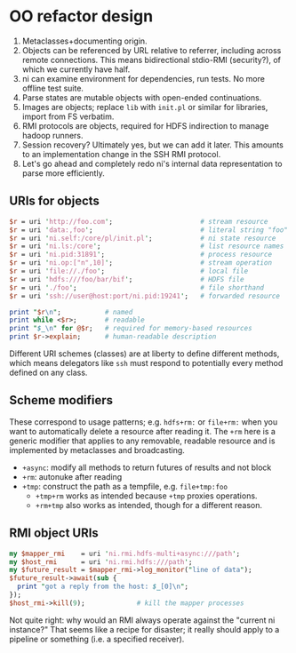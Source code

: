# OO refactor design
1. Metaclasses+documenting origin.
2. Objects can be referenced by URL relative to referrer, including across
   remote connections. This means bidirectional stdio-RMI (security?), of which
   we currently have half.
3. ni can examine environment for dependencies, run tests. No more offline
   test suite.
4. Parse states are mutable objects with open-ended continuations.
5. Images are objects; replace `lib` with `init.pl` or similar for libraries,
   import from FS verbatim.
6. RMI protocols are objects, required for HDFS indirection to manage hadoop
   runners.
7. Session recovery? Ultimately yes, but we can add it later. This amounts to
   an implementation change in the SSH RMI protocol.
8. Let's go ahead and completely redo ni's internal data representation to
   parse more efficiently.

## URIs for objects
```pl
$r = uri 'http://foo.com';                      # stream resource
$r = uri 'data:,foo';                           # literal string "foo"
$r = uri 'ni.self:/core/pl/init.pl';            # ni state resource
$r = uri 'ni.ls:/core';                         # list resource names
$r = uri 'ni.pid:31891';                        # process resource
$r = uri 'ni.op:["n",10]';                      # stream operation
$r = uri 'file://./foo';                        # local file
$r = uri 'hdfs:///foo/bar/bif';                 # HDFS file
$r = uri './foo';                               # file shorthand
$r = uri 'ssh://user@host:port/ni.pid:19241';   # forwarded resource

print "$r\n";           # named
print while <$r>;       # readable
print "$_\n" for @$r;   # required for memory-based resources
print $r->explain;      # human-readable description
```

Different URI schemes (classes) are at liberty to define different methods,
which means delegators like `ssh` must respond to potentially every method
defined on any class.

## Scheme modifiers
These correspond to usage patterns; e.g. `hdfs+rm:` or `file+rm:` when you want
to automatically delete a resource after reading it. The `+rm` here is a
generic modifier that applies to any removable, readable resource and is
implemented by metaclasses and broadcasting.

- `+async`: modify all methods to return futures of results and not block
- `+rm`: autonuke after reading
- `+tmp`: construct the path as a tempfile, e.g. `file+tmp:foo`
  - `+tmp+rm` works as intended because `+tmp` proxies operations.
  - `+rm+tmp` also works as intended, though for a different reason.

## RMI object URIs
```pl
my $mapper_rmi    = uri 'ni.rmi.hdfs-multi+async:///path';
my $host_rmi      = uri 'ni.rmi.hdfs:///path';
my $future_result = $mapper_rmi->log_monitor("line of data");
$future_result->await(sub {
  print "got a reply from the host: $_[0]\n";
});
$host_rmi->kill(9);             # kill the mapper processes
```

Not quite right: why would an RMI always operate against the "current ni
instance?" That seems like a recipe for disaster; it really should apply to a
pipeline or something (i.e. a specified receiver).
